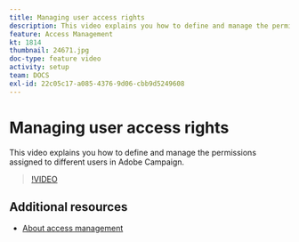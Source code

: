 ```yaml
---
title: Managing user access rights
description: This video explains you how to define and manage the permissions assigned to different users in Adobe Campaign.
feature: Access Management
kt: 1814
thumbnail: 24671.jpg
doc-type: feature video
activity: setup
team: DOCS
exl-id: 22c05c17-a085-4376-9d06-cbb9d5249608
---
```

# Managing user access rights

This video explains you how to define and manage the permissions assigned to different users in Adobe Campaign.

>[!VIDEO](https://video.tv.adobe.com/v/24671?quality=12)

## Additional resources

* [About access management](https://experienceleague.adobe.com/docs/campaign-standard/using/administrating/users-and-security/about-access-management.html?lang=en)
